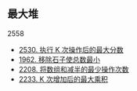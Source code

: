 ## 最大堆

2558

- [2530. 执行 K 次操作后的最大分数](https://leetcode.cn/problems/maximal-score-after-applying-k-operations/)
- [1962. 移除石子使总数最小](https://leetcode.cn/problems/remove-stones-to-minimize-the-total/)
- [2208. 将数组和减半的最少操作次数](https://leetcode.cn/problems/minimum-operations-to-halve-array-sum/)
- [2233. K 次增加后的最大乘积](https://leetcode.cn/problems/maximum-product-after-k-increments/)